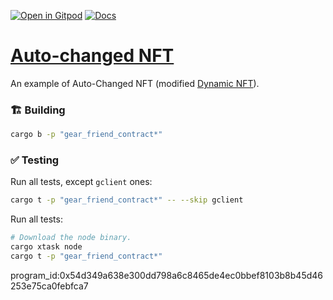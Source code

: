 [![Open in Gitpod](https://img.shields.io/badge/Open_in-Gitpod-white?logo=gitpod)](https://gitpod.io/#FOLDER=gear_friend_contract/https://github.com/btwiuse/gf)
[![Docs](https://img.shields.io/github/actions/workflow/status/gear-foundation/dapps/contracts.yml?logo=rust&label=docs)](https://dapps.gear.rs/auto_changed_nft_io)

# [Auto-changed NFT](https://wiki.gear-tech.io/docs/examples/NFTs/dynamic-nft#examples)

An example of Auto-Changed NFT (modified [Dynamic NFT](../dynamic-nft)).

### 🏗️ Building

```sh
cargo b -p "gear_friend_contract*"
```

### ✅ Testing

Run all tests, except `gclient` ones:
```sh
cargo t -p "gear_friend_contract*" -- --skip gclient
```

Run all tests:
```sh
# Download the node binary.
cargo xtask node
cargo t -p "gear_friend_contract*"
```

program_id:0x54d349a638e300dd798a6c8465de4ec0bbef8103b8b45d46253e75ca0febfca7
